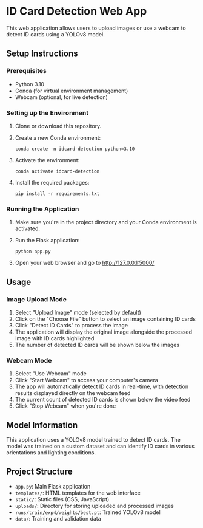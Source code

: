 # ID Card Detection Web App

This web application allows users to upload images or use a webcam to detect ID cards using a YOLOv8 model.

## Setup Instructions

### Prerequisites
- Python 3.10
- Conda (for virtual environment management)
- Webcam (optional, for live detection)

### Setting up the Environment

1. Clone or download this repository.

2. Create a new Conda environment:
   ```
   conda create -n idcard-detection python=3.10
   ```

3. Activate the environment:
   ```
   conda activate idcard-detection
   ```

4. Install the required packages:
   ```
   pip install -r requirements.txt
   ```

### Running the Application

1. Make sure you're in the project directory and your Conda environment is activated.

2. Run the Flask application:
   ```
   python app.py
   ```

3. Open your web browser and go to http://127.0.0.1:5000/

## Usage

### Image Upload Mode
1. Select "Upload Image" mode (selected by default)
2. Click on the "Choose File" button to select an image containing ID cards
3. Click "Detect ID Cards" to process the image
4. The application will display the original image alongside the processed image with ID cards highlighted
5. The number of detected ID cards will be shown below the images

### Webcam Mode
1. Select "Use Webcam" mode
2. Click "Start Webcam" to access your computer's camera
3. The app will automatically detect ID cards in real-time, with detection results displayed directly on the webcam feed
4. The current count of detected ID cards is shown below the video feed
5. Click "Stop Webcam" when you're done

## Model Information

This application uses a YOLOv8 model trained to detect ID cards. The model was trained on a custom dataset and can identify ID cards in various orientations and lighting conditions.

## Project Structure

- `app.py`: Main Flask application
- `templates/`: HTML templates for the web interface
- `static/`: Static files (CSS, JavaScript)
- `uploads/`: Directory for storing uploaded and processed images
- `runs/train/exp4/weights/best.pt`: Trained YOLOv8 model
- `data/`: Training and validation data 